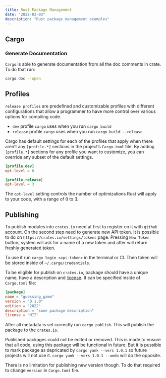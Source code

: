 ```yaml
---
title: Rust Package Management
date: "2022-03-03"
description: "Rust package management examples"
---
```


## Cargo

### Generate Documentation

`Cargo` is able to generate documentation from all the doc comments in crate. To do that run:

```bash
cargo doc --open
```

## Profiles

`release profiles` are predefined and customizable profiles with different configurations that allow a programmer to have more control over various options for compiling code.

- `dev` profile `cargo` uses when you run `cargo build` 
- `release` profile `cargo` uses when you run `cargo build --release`

Cargo has default settings for each of the profiles that apply when there aren’t any `[profile.*]` sections in the project’s `Cargo.toml` file.
By adding `[profile.*]` sections for any profile you want to customize, you can override any subset of the default settings.

```toml
[profile.dev]
opt-level = 0

[profile.release]
opt-level = 3
```

The `opt-level` setting controls the number of optimizations Rust will apply to your code, with a range of 0 to 3. 

## Publishing

To publish modules into `crates.io` need at first to register on it with `github` account.
On the second step need to generate new API token. It is possible to do on `https://crates.io/settings/tokens`
page. Pressing `New Token` button, system will ask for a name of a new token and after will
return freshly generated token.

To use it run `cargo login <api-token>` in the terminal or CI. Then token will be stored inside of
`~/.cargo/credentials`.

To be eligible for publish on `crates.io`, package should have a unique name, have a description
and [license](https://spdx.org/licenses/).
It can be specified inside of `Cargo.toml` file:

```toml
[package]
name = "guessing_game"
version = "0.1.0"
edition = "2022"
description = "some package description"
license = "MIT"
```

After all metadata is set correctly run `cargo publish`. This will publish the package to the
`crates.io`.

Published packages could not be edited or removed. This is made to ensure that all code, using this
package will be functional in future. But it is pussible to mark package as depricated by
`cargo yank --vers 1.0.1` so future projects will not use it. `cargo yank --vers 1.0.1 --undo` will
do the opposite.

There is no limitation for publishing new version though. To do that required to change `version` 
in `Cargo.toml` file.
